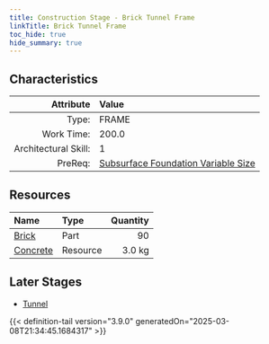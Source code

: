 ```yaml
---
title: Construction Stage - Brick Tunnel Frame
linkTitle: Brick Tunnel Frame
toc_hide: true
hide_summary: true
---
```

<!-- This is generated by the MarsSim HelpGenertor, do not edit. -->

## Characteristics

| Attribute      | Value |
|--------:|:------|
|Type:|FRAME|
|Work Time:|200.0|
|Architectural Skill:|1|
|PreReq:|[Subsurface Foundation Variable Size](/docs/definitions/construction/subsurface-foundation-variable-size)|

## Resources

| Name | Type | Quantity |
|:-----|:-----|-----:|
|[Brick](/docs/definitions/part/brick)|Part|90|
|[Concrete](/docs/definitions/resource/concrete)|Resource|3.0 kg|

## Later Stages
- [Tunnel](/docs/definitions/construction/tunnel)



{{< definition-tail version="3.9.0" generatedOn="2025-03-08T21:34:45.1684317" >}}

